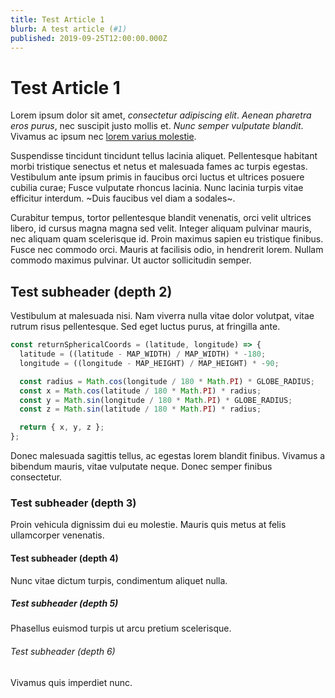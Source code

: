 ```yaml
---
title: Test Article 1
blurb: A test article (#1)
published: 2019-09-25T12:00:00.000Z
---
```


# Test Article 1

Lorem ipsum dolor sit amet, _consectetur adipiscing elit_. *Aenean pharetra eros purus*, nec suscipit justo mollis et. _*Nunc semper vulputate blandit*_. Vivamus ac ipsum nec [lorem varius molestie](https://flamov.com).

Suspendisse tincidunt tincidunt tellus lacinia aliquet. Pellentesque habitant morbi tristique senectus et netus et malesuada fames ac turpis egestas. Vestibulum ante ipsum primis in faucibus orci luctus et ultrices posuere cubilia curae; Fusce vulputate rhoncus lacinia. Nunc lacinia turpis vitae efficitur interdum. ~Duis faucibus vel diam a sodales~.

Curabitur tempus, tortor pellentesque blandit venenatis, orci velit ultrices libero, id cursus magna magna sed velit. Integer aliquam pulvinar mauris, nec aliquam quam scelerisque id. Proin maximus sapien eu tristique finibus. Fusce nec commodo orci. Mauris at facilisis odio, in hendrerit lorem. Nullam commodo maximus pulvinar. Ut auctor sollicitudin semper.

## Test subheader (depth 2)

Vestibulum at malesuada nisi. Nam viverra nulla vitae dolor volutpat, vitae rutrum risus pellentesque. Sed eget luctus purus, at fringilla ante.

```js
const returnSphericalCoords = (latitude, longitude) => {
  latitude = ((latitude - MAP_WIDTH) / MAP_WIDTH) * -180;
  longitude = ((longitude - MAP_HEIGHT) / MAP_HEIGHT) * -90;

  const radius = Math.cos(longitude / 180 * Math.PI) * GLOBE_RADIUS;
  const x = Math.cos(latitude / 180 * Math.PI) * radius;
  const y = Math.sin(longitude / 180 * Math.PI) * GLOBE_RADIUS;
  const z = Math.sin(latitude / 180 * Math.PI) * radius;

  return { x, y, z };
};
```

Donec malesuada sagittis tellus, ac egestas lorem blandit finibus. Vivamus a bibendum mauris, vitae vulputate neque. Donec semper finibus consectetur.

### Test subheader (depth 3)

Proin vehicula dignissim dui eu molestie. Mauris quis metus at felis ullamcorper venenatis.

#### Test subheader (depth 4)

Nunc vitae dictum turpis, condimentum aliquet nulla.

##### Test subheader (depth 5)

Phasellus euismod turpis ut arcu pretium scelerisque.

###### Test subheader (depth 6)

Vivamus quis imperdiet nunc.
